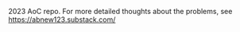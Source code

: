 2023 AoC repo. For more detailed thoughts about the problems, see https://abnew123.substack.com/

<!-- AOC TILES BEGIN -->
<!-- AOC TILES END -->
